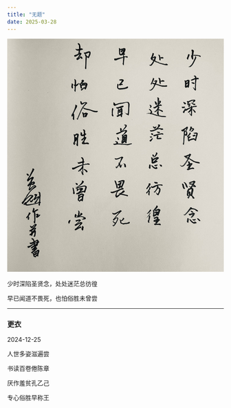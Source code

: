 ```yaml
---
title: "无题"
date: 2025-03-28
---
```


![](/img/susheng.jpg)

少时深陷圣贤念，处处迷茫总彷徨

早已闻道不畏死，也怕俗胜未曾尝

---

### 更衣

2024-12-25

人世多姿滋遍尝

书读百卷倦陈章

厌作羞贫孔乙己

专心俗胜早称王

